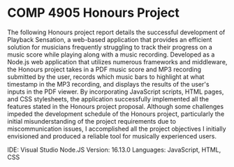 # COMP 4905 Honours Project

The following Honours project report details the successful development of Playback Sensation, 
a web-based application that provides an efficient solution for musicians frequently struggling to track their progress on a music score while playing along with a music recording. 
Developed as a Node.js web application that utilizes numerous frameworks and middleware, the Honours project takes in a PDF music score and MP3 recording submitted by the user, 
records which music bars to highlight at what timestamp in the MP3 recording, and displays the results of the user's inputs in the PDF viewer. 
By incorporating JavaScript scripts, HTML pages, and CSS stylesheets, the application successfully implemented all the features stated in the Honours project proposal. 
Although some challenges impeded the development schedule of the Honours project, particularly the initial misunderstanding of the project requirements due to miscommunication issues, I accomplished all the project objectives I initially envisioned and produced a reliable tool for musically experienced users.

IDE: Visual Studio
Node.JS Version: 16.13.0
Languages: JavaScript, HTML, CSS
